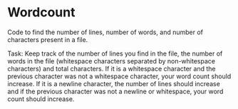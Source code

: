 # Wordcount
Code to find the number of lines, number of words, and number of characters present in a file.

Task: Keep track of the number of lines you find in the file, the number of words in the file (whitespace characters separated by non-whitespace
characters) and total characters. If it is a whitespace character and the previous character was not a whitespace character, your word count
should increase. If it is a newline character, the number of lines should increase and if the previous character was not a newline or whitespace,
your word count should increase.
